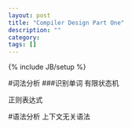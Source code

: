 ```yaml
---
layout: post
title: "Compiler Design Part One"
description: ""
category: 
tags: []
---
```

{% include JB/setup %}

#词法分析
###识别单词
有限状态机

正则表达式

#语法分析
上下文无关语法